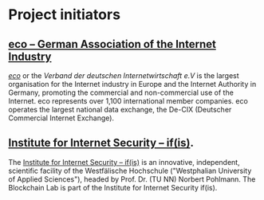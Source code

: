 # Project initiators

## [eco – German Association of the Internet Industry](https://international.eco.de/about-eco/) 

[*eco*](https://international.eco.de/about-eco/) or the *Verband der deutschen Internetwirtschaft e.V* is the largest organisation for the Internet industry in Europe and the Internet Authority in Germany, promoting the commercial and non-commercial use of the Internet. eco represents over 1,100 international member companies. eco operates the largest national data exchange, the De-CIX (Deutscher Commercial Internet Exchange).

## [Institute for Internet Security – if(is)](https://www.internet-sicherheit.de/).
The [Institute for Internet Security – if(is)](https://www.internet-sicherheit.de/) is an innovative, independent, scientific facility of the Westfälische Hochschule ("Westphalian University of Applied Sciences"), headed by Prof. Dr. (TU NN) Norbert Pohlmann. The Blockchain Lab is part of the Institute for Internet Security if(is).